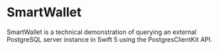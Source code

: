 # SmartWallet
SmartWallet is a technical demonstration of querying an external PostgreSQL server instance in Swift 5 using the PostgresClientKit API. 
